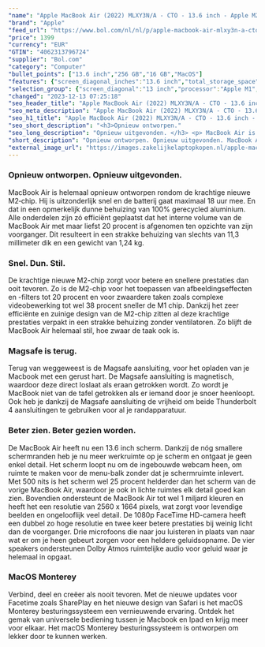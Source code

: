 ```yaml
---
"name": "Apple MacBook Air (2022) MLXY3N/A - CTO - 13.6 inch - Apple M2 - 256 GB - Zilver"
"brand": "Apple"
"feed_url": "https://www.bol.com/nl/nl/p/apple-macbook-air-mlxy3n-a-cto-13-6-inch-apple-m2-256-gb-zilver/9300000133124513"
"price": 1399
"currency": "EUR"
"GTIN": "4062313796724"
"supplier": "Bol.com"
"category": "Computer"
"bullet_points": ["13.6 inch","256 GB","16 GB","MacOS"]
"features": {"screen_diagonal_inches":"13.6 inch","total_storage_space":"256 GB","memory_size":"16 GB","operating_system":"MacOS"}
"selection_group": {"screen_diagonal":"13 inch","processor":"Apple M1","changed_price_past_3_days":false,"product_family":"MacBook Air"}
"changed": "2023-12-13 07:25:18"
"seo_header_title": "Apple MacBook Air (2022) MLXY3N/A - CTO - 13.6 inch - Apple M2 - 256 GB - Zilver"
"seo_meta_description": "Apple MacBook Air (2022) MLXY3N/A - CTO - 13.6 inch - Apple M2 - 256 GB - Zilver"
"seo_h1_title": "Apple MacBook Air (2022) MLXY3N/A - CTO - 13.6 inch - Apple M2 - 256 GB - Zilver"
"seo_short_description": "<h3>Opnieuw ontworpen."
"seo_long_description": "Opnieuw uitgevonden. </h3> <p> MacBook Air is helemaal opnieuw ontworpen rondom de krachtige nieuwe M2‑chip. Hij is uitzonderlijk snel en de batterij gaat maximaal 18 uur mee. En dat in een opmerkelijk dunne behuizing van 100% gerecycled aluminium. Alle onderdelen zijn zó efficiënt geplaatst dat het interne volume van de MacBook Air met maar liefst 20 procent is afgenomen ten opzichte van zijn voorganger. Dit resulteert in een strakke behuizing van slechts van 11,3 millimeter dik en een gewicht van 1,24 kg.  </p> <h3>Snel. Dun. Stil. </h3> <p> De krachtige nieuwe M2-chip zorgt voor betere en snellere prestaties dan ooit tevoren. Zo is de M2-chip voor het toepassen van afbeeldingseffecten en -filters tot 20 procent en voor zwaardere taken zoals complexe videobewerking tot wel 38 procent sneller de M1 chip. Dankzij het zeer efficiënte en zuinige design van de M2-chip zitten al deze krachtige prestaties verpakt in een strakke behuizing zonder ventilatoren. Zo blijft de MacBook Air helemaal stil, hoe zwaar de taak ook is.  </p> <h3>Magsafe is terug. </h3> <p> Terug van weggeweest is de Magsafe aansluiting, voor het opladen van je Macbook met een gerust hart. De Magsafe aansluiting is magnetisch, waardoor deze direct loslaat als eraan getrokken wordt. Zo wordt je MacBook niet van de tafel getrokken als er iemand door je snoer heenloopt. Ook heb je dankzij de Magsafe aansluiting de vrijheid om beide Thunderbolt 4 aansluitingen te gebruiken voor al je randapparatuur.  </p> <h3>Beter zien. Beter gezien worden. </h3> <p> De MacBook Air heeft nu een 13. 6 inch scherm. Dankzij de nóg smallere schermranden heb je nu meer werkruimte op je scherm en ontgaat je geen enkel detail. Het scherm loopt nu om de ingebouwde webcam heen, om ruimte te maken voor de menu-balk zonder dat je schermruimte inlevert. Met 500 nits is het scherm wel 25 procent helderder dan het scherm van de vorige MacBook Air, waardoor je ook in lichte ruimtes elk detail goed kan zien. Bovendien ondersteunt de MacBook Air tot wel 1 miljard kleuren en heeft het een resolutie van 2560 x 1664 pixels, wat zorgt voor levendige beelden en ongelooflijk veel detail. De 1080p FaceTime HD-camera heeft een dubbel zo hoge resolutie en twee keer betere prestaties bij weinig licht dan de voorganger. Drie microfoons die naar jou luisteren in plaats van naar wat er om je heen gebeurt zorgen voor een heldere geluidsopname. De vier speakers ondersteunen Dolby Atmos ruimtelijke audio voor geluid waar je helemaal in opgaat.  </p> <h3>MacOS Monterey</h3> Verbind, deel en creëer als nooit tevoren. Met de nieuwe updates voor Facetime zoals SharePlay en het nieuwe design van Safari is het macOS Monterey besturingssysteem een vernieuwende ervaring. Ontdek het gemak van universele bediening tussen je Macbook en Ipad en krijg meer voor elkaar. Het macOS Monterey besturingssysteem is ontworpen om lekker door te kunnen werken."
"short_description": "Opnieuw ontworpen. Opnieuw uitgevonden. MacBook Air is helemaal opnieuw ontworpen rondom de krachtige nieuwe M2‑chip. Hij is uitzonderlijk snel en de batterij gaat maximaal 18 uur mee. En dat in een opmerkelijk dunne behuizing van 100% gerecycled aluminium. Alle onderdelen zijn zó efficiënt geplaatst dat het interne volume van de MacBook Air met maar liefst 20 procent is afgenomen ten opzichte van zijn voorganger. Dit resulteert in een strakke behuizing van slechts van 11,3 millimeter dik en een gewicht van 1,24 kg. Snel. Dun. Stil. De krachtige nieuwe M2-chip zorgt voor betere en snellere prestaties dan ooit tevoren. Zo is de M2-chip voor het toepassen van afbeeldingseffecten en -filters tot 20 procent en voor zwaardere taken zoals complexe videobewerking tot wel 38 procent sneller de M1 chip. Dankzij het zeer efficiënte en zuinige design van de M2-chip zitten al deze krachtige prestaties verpakt in een strakke behuizing zonder ventilatoren. Zo blijft de MacBook Air helemaal stil, hoe zwaar de taak ook is. Magsafe is terug. Terug van weggeweest is de Magsafe aansluiting, voor het opladen van je Macbook met een gerust hart. De Magsafe aansluiting is magnetisch, waardoor deze direct loslaat als eraan getrokken wordt. Zo wordt je MacBook niet van de tafel getrokken als er iemand door je snoer heenloopt. Ook heb je dankzij de Magsafe aansluiting de vrijheid om beide Thunderbolt 4 aansluitingen te gebruiken voor al je randapparatuur. Beter zien. Beter gezien worden. De MacBook Air heeft nu een 13.6 inch scherm. Dankzij de nóg smallere schermranden heb je nu meer werkruimte op je scherm en ontgaat je geen enkel detail. Het scherm loopt nu om de ingebouwde webcam heen, om ruimte te maken voor de menu-balk zonder dat je schermruimte inlevert. Met 500 nits is het scherm wel 25 procent helderder dan het scherm van de vorige MacBook Air, waardoor je ook in lichte ruimtes elk detail goed kan zien. Bovendien ondersteunt de MacBook Air tot wel 1 miljard kleuren en heeft het een resolutie van 2560 x 1664 pixels, wat zorgt voor levendige beelden en ongelooflijk veel detail. De 1080p FaceTime HD-camera heeft een dubbel zo hoge resolutie en twee keer betere prestaties bij weinig licht dan de voorganger. Drie microfoons die naar jou luisteren in plaats van naar wat er om je heen gebeurt zorgen voor een heldere geluidsopname. De vier speakers ondersteunen Dolby Atmos ruimtelijke audio voor geluid waar je helemaal in opgaat. MacOS Monterey Verbind, deel en creëer als nooit tevoren. Met de nieuwe updates voor Facetime zoals SharePlay en het nieuwe design van Safari is het macOS Monterey besturingssysteem een vernieuwende ervaring. Ontdek het gemak van universele bediening tussen je Macbook en Ipad en krijg meer voor elkaar. Het macOS Monterey besturingssysteem is ontworpen om lekker door te kunnen werken."
"external_image_url": "https://images.zakelijkelaptopkopen.nl/apple-macbook-air-mlxy3n-a-cto-13-6-inch-apple-m2-256-gb-zilver.webp"
---
```


<h3>Opnieuw ontworpen. Opnieuw uitgevonden.</h3> <p>  MacBook Air is helemaal opnieuw ontworpen rondom de krachtige nieuwe M2‑chip. Hij is uitzonderlijk snel en de batterij gaat maximaal 18 uur mee. En dat in een opmerkelijk dunne behuizing van 100% gerecycled aluminium. Alle onderdelen zijn zó efficiënt geplaatst dat het interne volume van de MacBook Air met maar liefst 20 procent is afgenomen ten opzichte van zijn voorganger. Dit resulteert in een strakke behuizing van slechts van 11,3 millimeter dik en een gewicht van 1,24 kg.  </p> <h3>Snel. Dun. Stil.</h3> <p>  De krachtige nieuwe M2-chip zorgt voor betere en snellere prestaties dan ooit tevoren. Zo is de M2-chip voor het toepassen van afbeeldingseffecten en -filters tot 20 procent en voor zwaardere taken zoals complexe videobewerking tot wel 38 procent sneller de M1 chip. Dankzij het zeer efficiënte en zuinige design van de M2-chip zitten al deze krachtige prestaties verpakt in een strakke behuizing zonder ventilatoren. Zo blijft de MacBook Air helemaal stil, hoe zwaar de taak ook is.  </p> <h3>Magsafe is terug.</h3> <p>  Terug van weggeweest is de Magsafe aansluiting, voor het opladen van je Macbook met een gerust hart. De Magsafe aansluiting is magnetisch, waardoor deze direct loslaat als eraan getrokken wordt. Zo wordt je MacBook niet van de tafel getrokken als er iemand door je snoer heenloopt. Ook heb je dankzij de Magsafe aansluiting de vrijheid om beide Thunderbolt 4 aansluitingen te gebruiken voor al je randapparatuur.  </p> <h3>Beter zien. Beter gezien worden.</h3> <p>  De MacBook Air heeft nu een 13.6 inch scherm. Dankzij de nóg smallere schermranden heb je nu meer werkruimte op je scherm en ontgaat je geen enkel detail. Het scherm loopt nu om de ingebouwde webcam heen, om ruimte te maken voor de menu-balk zonder dat je schermruimte inlevert. Met 500 nits is het scherm wel 25 procent helderder dan het scherm van de vorige MacBook Air, waardoor je ook in lichte ruimtes elk detail goed kan zien. Bovendien ondersteunt de MacBook Air tot wel 1 miljard kleuren en heeft het een resolutie van 2560 x 1664 pixels, wat zorgt voor levendige beelden en ongelooflijk veel detail. De 1080p FaceTime HD-camera heeft een dubbel zo hoge resolutie en twee keer betere prestaties bij weinig licht dan de voorganger. Drie microfoons die naar jou luisteren in plaats van naar wat er om je heen gebeurt zorgen voor een heldere geluidsopname. De vier speakers ondersteunen Dolby Atmos ruimtelijke audio voor geluid waar je helemaal in opgaat.  </p> <h3>MacOS Monterey</h3> Verbind, deel en creëer als nooit tevoren. Met de nieuwe updates voor Facetime zoals SharePlay en het nieuwe design van Safari is het macOS Monterey besturingssysteem een vernieuwende ervaring. Ontdek het gemak van universele bediening tussen je Macbook en Ipad en krijg meer voor elkaar. Het macOS Monterey besturingssysteem is ontworpen om lekker door te kunnen werken.